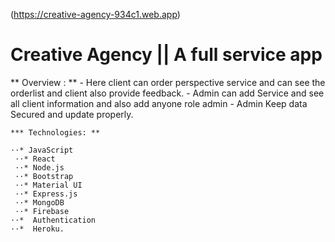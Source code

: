 (https://creative-agency-934c1.web.app)

# Creative Agency ||  A full service app

** Overview : **
    -  Here client can order perspective service and can see the orderlist and client also provide feedback.
    -  Admin can add Service and see all client information and also add anyone role admin 
    -  Admin Keep data Secured and update properly.

    *** Technologies: ** 
    
    ⋅⋅* JavaScript
     ⋅⋅* React
     ⋅⋅* Node.js
     ⋅⋅* Bootstrap
     ⋅⋅* Material UI
     ⋅⋅* Express.js 
     ⋅⋅* MongoDB 
     ⋅⋅* Firebase
    ⋅⋅*  Authentication
    ⋅⋅*  Heroku.